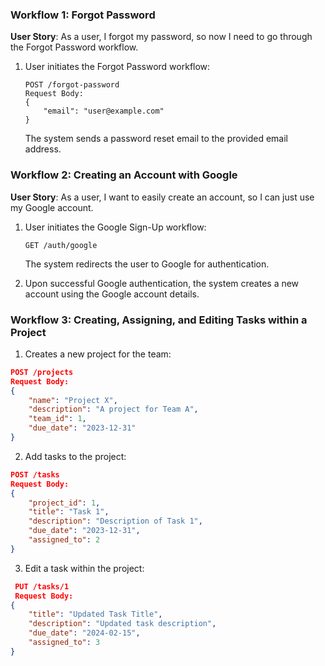 ### Workflow 1: Forgot Password

**User Story**: As a user, I forgot my password, so now I need to go through the Forgot Password workflow.

1. User initiates the Forgot Password workflow:

   ```
   POST /forgot-password
   Request Body:
   {
       "email": "user@example.com"
   }
   ```

   The system sends a password reset email to the provided email address.

### Workflow 2: Creating an Account with Google

**User Story**: As a user, I want to easily create an account, so I can just use my Google account.

1. User initiates the Google Sign-Up workflow:

   ```
   GET /auth/google
   ```

   The system redirects the user to Google for authentication.

2. Upon successful Google authentication, the system creates a new account using the Google account details.

### Workflow 3: Creating, Assigning, and Editing Tasks within a Project

1. Creates a new project for the team:

```json
POST /projects
Request Body:
{
    "name": "Project X",
    "description": "A project for Team A",
    "team_id": 1,
    "due_date": "2023-12-31"
}
```

2. Add tasks to the project:

```json
POST /tasks
Request Body:
{
    "project_id": 1,
    "title": "Task 1",
    "description": "Description of Task 1",
    "due_date": "2023-12-31",
    "assigned_to": 2
}
```
3. Edit a task within the project:
  ```json
   PUT /tasks/1
   Request Body:
 {
      "title": "Updated Task Title",
      "description": "Updated task description",
      "due_date": "2024-02-15",
      "assigned_to": 3
 }
  ```
